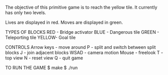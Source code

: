 The objective of this primitive game is to reach the yellow tile.
It currently has only two levels.

Lives are displayed in red.
Moves are displayed in green.

TYPES OF BLOCKS
RED - Bridge activator
BLUE - Dangerous tile
GREEN - Teleporting tile
YELLOW- Goal tile

CONTROLS
Arrow keys - move around
P - split and switch between split blocks
J - join adjacent blocks
WSAD - camera motion
Mouse - freelook
T - top view
N - reset view
Q - quit game

TO RUN THE GAME
$ make
$ ./run


